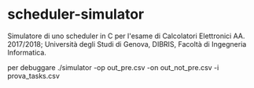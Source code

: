 # scheduler-simulator
Simulatore di uno scheduler in C per l'esame di Calcolatori Elettronici AA. 2017/2018;
Università degli Studi di Genova, DIBRIS, Facoltà di Ingegneria Informatica.

per debuggare ./simulator -op out_pre.csv -on out_not_pre.csv -i prova_tasks.csv
